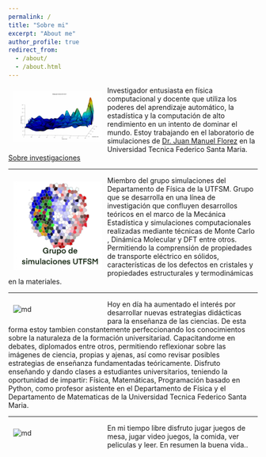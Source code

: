 ```yaml
---
permalink: /
title: "Sobre mi"
excerpt: "About me"
author_profile: true
redirect_from: 
  - /about/
  - /about.html
---
```



<img src="/images/montecarlo.gif" alt="md" width="180px" align="left" style="padding:10px;"> Investigador entusiasta en física computacional y docente que utiliza los poderes del aprendizaje automático, la estadística y la computación de alto rendimiento en un intento de dominar el mundo. Estoy trabajando en el laboratorio de simulaciones de [Dr. Juan Manuel Florez](https://fisica.usm.cl/) en la Universidad Tecnica Federico Santa Maria. [Sobre investigaciones](/research/)


---


<img src="/images/grupo.jpg" alt="md" width="180px" align="left" style="padding:10px;"> Miembro del grupo simulaciones del Departamento de Física de la UTFSM. Grupo que se desarrolla en una línea de investigación que confluyen desarrollos teóricos en el marco de la Mecánica Estadística y simulaciones computacionales realizadas mediante técnicas de Monte Carlo , Dinámica Molecular y DFT entre otros. Permitiendo la comprensión de propiedades de transporte eléctrico en sólidos, características de los defectos en cristales y propiedades estructurales y termodinámicas en la materiales.


---


<img src="/images/light.png" alt="md" width="180px" align="left" style="padding:10px;"> Hoy en día ha aumentado el interés por desarrollar nuevas estrategias didácticas para la enseñanza de las ciencias. De esta forma estoy tambien constantemente perfeccionando los conocimientos sobre la naturaleza de la formación universitariad. Capacitandome en  debates, diplomados entre otros, permitiendo reflexionar sobre las imágenes de ciencia, propias y ajenas, así como revisar posibles estrategias de enseñanza fundamentadas teóricamente. Disfruto enseñando y dando clases a estudiantes universitarios, teniendo la oportunidad de impartir: Física, Matemáticas, Programación basado en Python, como profesor asistente en el Departamento de Física y el Departamento de Matematicas de la Universidad Tecnica Federico Santa Maria.


---


<img src="/images/beach.jpg" alt="md" width="180px" align="left" style="padding:10px;"> En mi tiempo libre disfruto jugar juegos de mesa, jugar video juegos, la comida, ver peliculas y leer. En resumen la buena vida..

